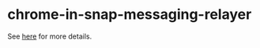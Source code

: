 # chrome-in-snap-messaging-relayer

See [here](https://github.com/browserpass/browserpass-native/issues/82#issuecomment-1696658101) for more details.
